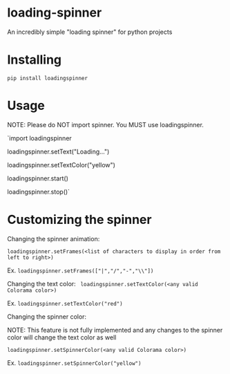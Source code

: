 # loading-spinner

An incredibly simple "loading spinner" for python projects

# Installing

`pip install loadingspinner`

# Usage

NOTE: Please do NOT import spinner. You MUST use loadingspinner.

`import loadingspinner

loadingspinner.setText("Loading...")

loadingspinner.setTextColor("yellow")

loadingspinner.start()

<lines of code>

loadingspinner.stop()`

# Customizing the spinner

Changing the spinner animation:

`loadingspinner.setFrames(<list of characters to display in order from left to right>)`

Ex. `loadingspinner.setFrames(["|","/","-","\\"])`

Changing the text color:
`
loadingspinner.setTextColor(<any valid Colorama color>)`

Ex. `loadingspinner.setTextColor("red")`

Changing the spinner color:

NOTE: This feature is not fully implemented and any changes to the spinner color will change the text color as well

`loadingspinner.setSpinnerColor(<any valid Colorama color>)`

Ex. `loadingspinner.setSpinnerColor("yellow")`
